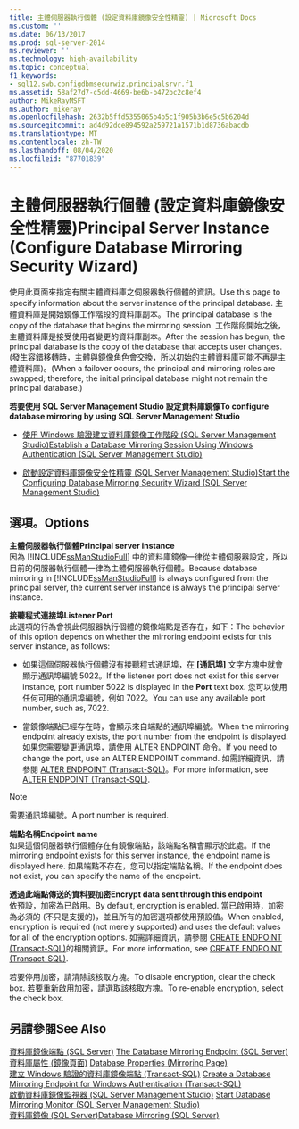 ```yaml
---
title: 主體伺服器執行個體 (設定資料庫鏡像安全性精靈) | Microsoft Docs
ms.custom: ''
ms.date: 06/13/2017
ms.prod: sql-server-2014
ms.reviewer: ''
ms.technology: high-availability
ms.topic: conceptual
f1_keywords:
- sql12.swb.configdbmsecurwiz.principalsrvr.f1
ms.assetid: 58af27d7-c5dd-4669-be6b-b472bc2c8ef4
author: MikeRayMSFT
ms.author: mikeray
ms.openlocfilehash: 2632b5ffd5355065b4b5c1f905b3b6e5c5b6204d
ms.sourcegitcommit: ad4d92dce894592a259721a1571b1d8736abacdb
ms.translationtype: MT
ms.contentlocale: zh-TW
ms.lasthandoff: 08/04/2020
ms.locfileid: "87701839"
---
```

# <a name="principal-server-instance-configure-database-mirroring-security-wizard"></a><span data-ttu-id="1716b-102">主體伺服器執行個體 (設定資料庫鏡像安全性精靈)</span><span class="sxs-lookup"><span data-stu-id="1716b-102">Principal Server Instance (Configure Database Mirroring Security Wizard)</span></span>
  <span data-ttu-id="1716b-103">使用此頁面來指定有關主體資料庫之伺服器執行個體的資訊。</span><span class="sxs-lookup"><span data-stu-id="1716b-103">Use this page to specify information about the server instance of the principal database.</span></span> <span data-ttu-id="1716b-104">主體資料庫是開始鏡像工作階段的資料庫副本。</span><span class="sxs-lookup"><span data-stu-id="1716b-104">The principal database is the copy of the database that begins the mirroring session.</span></span> <span data-ttu-id="1716b-105">工作階段開始之後，主體資料庫是接受使用者變更的資料庫副本。</span><span class="sxs-lookup"><span data-stu-id="1716b-105">After the session has begun, the principal database is the copy of the database that accepts user changes.</span></span> <span data-ttu-id="1716b-106">(發生容錯移轉時，主體與鏡像角色會交換，所以初始的主體資料庫可能不再是主體資料庫)。</span><span class="sxs-lookup"><span data-stu-id="1716b-106">(When a failover occurs, the principal and mirroring roles are swapped; therefore, the initial principal database might not remain the principal database.)</span></span>  
  
 <span data-ttu-id="1716b-107">**若要使用 SQL Server Management Studio 設定資料庫鏡像**</span><span class="sxs-lookup"><span data-stu-id="1716b-107">**To configure database mirroring by using SQL Server Management Studio**</span></span>  
  
-   [<span data-ttu-id="1716b-108">使用 Windows 驗證建立資料庫鏡像工作階段 &#40;SQL Server Management Studio&#41;</span><span class="sxs-lookup"><span data-stu-id="1716b-108">Establish a Database Mirroring Session Using Windows Authentication &#40;SQL Server Management Studio&#41;</span></span>](establish-database-mirroring-session-windows-authentication.md)  
  
-   [<span data-ttu-id="1716b-109">啟動設定資料庫鏡像安全性精靈 &#40;SQL Server Management Studio&#41;</span><span class="sxs-lookup"><span data-stu-id="1716b-109">Start the Configuring Database Mirroring Security Wizard &#40;SQL Server Management Studio&#41;</span></span>](start-the-configuring-database-mirroring-security-wizard.md)  
  
## <a name="options"></a><span data-ttu-id="1716b-110">選項。</span><span class="sxs-lookup"><span data-stu-id="1716b-110">Options</span></span>  
 <span data-ttu-id="1716b-111">**主體伺服器執行個體**</span><span class="sxs-lookup"><span data-stu-id="1716b-111">**Principal server instance**</span></span>  
 <span data-ttu-id="1716b-112">因為 [!INCLUDE[ssManStudioFull](../../includes/ssmanstudiofull-md.md)] 中的資料庫鏡像一律從主體伺服器設定，所以目前的伺服器執行個體一律為主體伺服器執行個體。</span><span class="sxs-lookup"><span data-stu-id="1716b-112">Because database mirroring in [!INCLUDE[ssManStudioFull](../../includes/ssmanstudiofull-md.md)] is always configured from the principal server, the current server instance is always the principal server instance.</span></span>  
  
 <span data-ttu-id="1716b-113">**接聽程式連接埠**</span><span class="sxs-lookup"><span data-stu-id="1716b-113">**Listener Port**</span></span>  
 <span data-ttu-id="1716b-114">此選項的行為會視此伺服器執行個體的鏡像端點是否存在，如下：</span><span class="sxs-lookup"><span data-stu-id="1716b-114">The behavior of this option depends on whether the mirroring endpoint exists for this server instance, as follows:</span></span>  
  
-   <span data-ttu-id="1716b-115">如果這個伺服器執行個體沒有接聽程式通訊埠，在 **[通訊埠]** 文字方塊中就會顯示通訊埠編號 5022。</span><span class="sxs-lookup"><span data-stu-id="1716b-115">If the listener port does not exist for this server instance, port number 5022 is displayed in the **Port** text box.</span></span> <span data-ttu-id="1716b-116">您可以使用任何可用的通訊埠編號，例如 7022。</span><span class="sxs-lookup"><span data-stu-id="1716b-116">You can use any available port number, such as, 7022.</span></span>  
  
-   <span data-ttu-id="1716b-117">當鏡像端點已經存在時，會顯示來自端點的通訊埠編號。</span><span class="sxs-lookup"><span data-stu-id="1716b-117">When the mirroring endpoint already exists, the port number from the endpoint is displayed.</span></span> <span data-ttu-id="1716b-118">如果您需要變更通訊埠，請使用 ALTER ENDPOINT 命令。</span><span class="sxs-lookup"><span data-stu-id="1716b-118">If you need to change the port, use an ALTER ENDPOINT command.</span></span> <span data-ttu-id="1716b-119">如需詳細資訊，請參閱 [ALTER ENDPOINT &#40;Transact-SQL&#41;](/sql/t-sql/statements/alter-endpoint-transact-sql)。</span><span class="sxs-lookup"><span data-stu-id="1716b-119">For more information, see [ALTER ENDPOINT &#40;Transact-SQL&#41;](/sql/t-sql/statements/alter-endpoint-transact-sql).</span></span>  
  
> [!NOTE]  
>  <span data-ttu-id="1716b-120">需要通訊埠編號。</span><span class="sxs-lookup"><span data-stu-id="1716b-120">A port number is required.</span></span>  
  
 <span data-ttu-id="1716b-121">**端點名稱**</span><span class="sxs-lookup"><span data-stu-id="1716b-121">**Endpoint name**</span></span>  
 <span data-ttu-id="1716b-122">如果這個伺服器執行個體存在有鏡像端點，該端點名稱會顯示於此處。</span><span class="sxs-lookup"><span data-stu-id="1716b-122">If the mirroring endpoint exists for this server instance, the endpoint name is displayed here.</span></span> <span data-ttu-id="1716b-123">如果端點不存在，您可以指定端點名稱。</span><span class="sxs-lookup"><span data-stu-id="1716b-123">If the endpoint does not exist, you can specify the name of the endpoint.</span></span>  
  
 <span data-ttu-id="1716b-124">**透過此端點傳送的資料要加密**</span><span class="sxs-lookup"><span data-stu-id="1716b-124">**Encrypt data sent through this endpoint**</span></span>  
 <span data-ttu-id="1716b-125">依預設，加密為已啟用。</span><span class="sxs-lookup"><span data-stu-id="1716b-125">By default, encryption is enabled.</span></span> <span data-ttu-id="1716b-126">當已啟用時，加密為必須的 (不只是支援的)，並且所有的加密選項都使用預設值。</span><span class="sxs-lookup"><span data-stu-id="1716b-126">When enabled, encryption is required (not merely supported) and uses the default values for all of the encryption options.</span></span> <span data-ttu-id="1716b-127">如需詳細資訊，請參閱 [CREATE ENDPOINT &#40;Transact-SQL&#41;](/sql/t-sql/statements/create-endpoint-transact-sql)的相關資訊。</span><span class="sxs-lookup"><span data-stu-id="1716b-127">For more information, see [CREATE ENDPOINT &#40;Transact-SQL&#41;](/sql/t-sql/statements/create-endpoint-transact-sql).</span></span>  
  
 <span data-ttu-id="1716b-128">若要停用加密，請清除該核取方塊。</span><span class="sxs-lookup"><span data-stu-id="1716b-128">To disable encryption, clear the check box.</span></span> <span data-ttu-id="1716b-129">若要重新啟用加密，請選取該核取方塊。</span><span class="sxs-lookup"><span data-stu-id="1716b-129">To re-enable encryption, select the check box.</span></span>  
  
## <a name="see-also"></a><span data-ttu-id="1716b-130">另請參閱</span><span class="sxs-lookup"><span data-stu-id="1716b-130">See Also</span></span>  
 <span data-ttu-id="1716b-131">[資料庫鏡像端點 &#40;SQL Server&#41;](the-database-mirroring-endpoint-sql-server.md) </span><span class="sxs-lookup"><span data-stu-id="1716b-131">[The Database Mirroring Endpoint &#40;SQL Server&#41;](the-database-mirroring-endpoint-sql-server.md) </span></span>  
 <span data-ttu-id="1716b-132">[資料庫屬性 &#40;鏡像頁面&#41;](../../relational-databases/databases/database-properties-mirroring-page.md) </span><span class="sxs-lookup"><span data-stu-id="1716b-132">[Database Properties &#40;Mirroring Page&#41;](../../relational-databases/databases/database-properties-mirroring-page.md) </span></span>  
 <span data-ttu-id="1716b-133">[建立 Windows 驗證的資料庫鏡像端點 &#40;Transact-SQL&#41;](create-a-database-mirroring-endpoint-for-windows-authentication-transact-sql.md) </span><span class="sxs-lookup"><span data-stu-id="1716b-133">[Create a Database Mirroring Endpoint for Windows Authentication &#40;Transact-SQL&#41;](create-a-database-mirroring-endpoint-for-windows-authentication-transact-sql.md) </span></span>  
 <span data-ttu-id="1716b-134">[啟動資料庫鏡像監視器 &#40;SQL Server Management Studio&#41;](../database-mirroring/start-database-mirroring-monitor-sql-server-management-studio.md) </span><span class="sxs-lookup"><span data-stu-id="1716b-134">[Start Database Mirroring Monitor &#40;SQL Server Management Studio&#41;](../database-mirroring/start-database-mirroring-monitor-sql-server-management-studio.md) </span></span>  
 [<span data-ttu-id="1716b-135">資料庫鏡像 &#40;SQL Server&#41;</span><span class="sxs-lookup"><span data-stu-id="1716b-135">Database Mirroring &#40;SQL Server&#41;</span></span>](database-mirroring-sql-server.md)  
  
  
